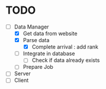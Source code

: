 # TODO
- [ ] Data Manager
  - [x] Get data from website
  - [x] Parse data
    - [x] Complete arrival : add rank
  - [ ] Integrate in database
    - [ ] Check if data already exists
  - [ ] Prepare Job
- [ ] Server
- [ ] Client
